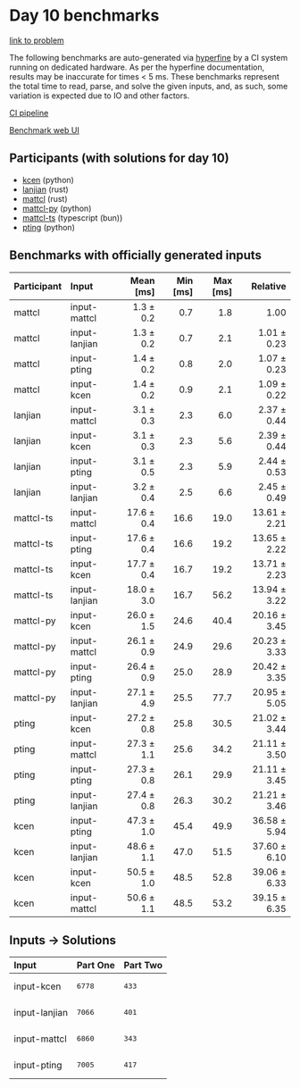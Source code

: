 # Day 10 benchmarks

[link to problem](https://adventofcode.com/2023/day/10)

The following benchmarks are auto-generated via
[hyperfine](https://github.com/sharkdp/hyperfine) by a CI system running on
dedicated hardware. As per the hyperfine documentation, results may be
inaccurate for times < 5 ms. These benchmarks represent the total time to read,
parse, and solve the given inputs, and, as such, some variation is expected due
to IO and other factors.

[CI pipeline](http://ci.papercode.net:8080/teams/main/pipelines/aoc2023)

[Benchmark web UI](https://aoc.ancalagon.black)


## Participants (with solutions for day 10)

- [kcen](https://github.com/kcen/aoc2023) (python)
- [lanjian](https://github.com/lanjian/aoc-2023) (rust)
- [mattcl](https://github.com/mattcl/aoc2023) (rust)
- [mattcl-py](https://github.com/mattcl/aoc2023-py) (python)
- [mattcl-ts](https://github.com/mattcl/aoc2023-js) (typescript (bun))
- [pting](https://github.com/pting/aoc2023) (python)


## Benchmarks with officially generated inputs

| Participant | Input | Mean [ms] | Min [ms] | Max [ms] | Relative |
|:---|:---|---:|---:|---:|---:|
| mattcl | input-mattcl | 1.3 ± 0.2 | 0.7 | 1.8 | 1.00 |
| mattcl | input-lanjian | 1.3 ± 0.2 | 0.7 | 2.1 | 1.01 ± 0.23 |
| mattcl | input-pting | 1.4 ± 0.2 | 0.8 | 2.0 | 1.07 ± 0.23 |
| mattcl | input-kcen | 1.4 ± 0.2 | 0.9 | 2.1 | 1.09 ± 0.22 |
| lanjian | input-mattcl | 3.1 ± 0.3 | 2.3 | 6.0 | 2.37 ± 0.44 |
| lanjian | input-kcen | 3.1 ± 0.3 | 2.3 | 5.6 | 2.39 ± 0.44 |
| lanjian | input-pting | 3.1 ± 0.5 | 2.3 | 5.9 | 2.44 ± 0.53 |
| lanjian | input-lanjian | 3.2 ± 0.4 | 2.5 | 6.6 | 2.45 ± 0.49 |
| mattcl-ts | input-mattcl | 17.6 ± 0.4 | 16.6 | 19.0 | 13.61 ± 2.21 |
| mattcl-ts | input-pting | 17.6 ± 0.4 | 16.6 | 19.2 | 13.65 ± 2.22 |
| mattcl-ts | input-kcen | 17.7 ± 0.4 | 16.7 | 19.2 | 13.71 ± 2.23 |
| mattcl-ts | input-lanjian | 18.0 ± 3.0 | 16.7 | 56.2 | 13.94 ± 3.22 |
| mattcl-py | input-kcen | 26.0 ± 1.5 | 24.6 | 40.4 | 20.16 ± 3.45 |
| mattcl-py | input-mattcl | 26.1 ± 0.9 | 24.9 | 29.6 | 20.23 ± 3.33 |
| mattcl-py | input-pting | 26.4 ± 0.9 | 25.0 | 28.9 | 20.42 ± 3.35 |
| mattcl-py | input-lanjian | 27.1 ± 4.9 | 25.5 | 77.7 | 20.95 ± 5.05 |
| pting | input-kcen | 27.2 ± 0.8 | 25.8 | 30.5 | 21.02 ± 3.44 |
| pting | input-mattcl | 27.3 ± 1.1 | 25.6 | 34.2 | 21.11 ± 3.50 |
| pting | input-pting | 27.3 ± 0.8 | 26.1 | 29.9 | 21.11 ± 3.45 |
| pting | input-lanjian | 27.4 ± 0.8 | 26.3 | 30.2 | 21.21 ± 3.46 |
| kcen | input-pting | 47.3 ± 1.0 | 45.4 | 49.9 | 36.58 ± 5.94 |
| kcen | input-lanjian | 48.6 ± 1.1 | 47.0 | 51.5 | 37.60 ± 6.10 |
| kcen | input-kcen | 50.5 ± 1.0 | 48.5 | 52.8 | 39.06 ± 6.33 |
| kcen | input-mattcl | 50.6 ± 1.1 | 48.5 | 53.2 | 39.15 ± 6.35 |


## Inputs -> Solutions

| Input | Part One | Part Two |
|:---|:---|:---|
|input-kcen|<pre>6778</pre>|<pre>433</pre>|
|input-lanjian|<pre>7066</pre>|<pre>401</pre>|
|input-mattcl|<pre>6860</pre>|<pre>343</pre>|
|input-pting|<pre>7005</pre>|<pre>417</pre>|
